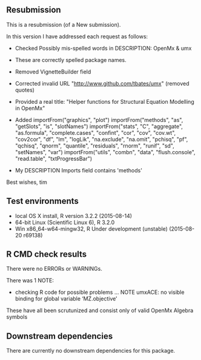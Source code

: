 ## Resubmission
This is a resubmission (of a New submission).

In this version I have addressed each request as follows:

* Checked Possibly mis-spelled words in DESCRIPTION: OpenMx & umx
 * These are correctly spelled package names.
* Removed VignetteBuilder field
* Corrected invalid URL "http://www.github.com/tbates/umx" (removed quotes)
* Provided a real title: "Helper functions for Structural Equation Modelling in OpenMx"
* Added 
 importFrom("graphics", "plot")
 importFrom("methods", "as", "getSlots", "is", "slotNames")
 importFrom("stats", "C", "aggregate", "as.formula", "complete.cases",
            "confint", "cor", "cov", "cov.wt", "cov2cor", "df", "lm",
            "logLik", "na.exclude", "na.omit", "pchisq", "pf", "qchisq",
            "qnorm", "quantile", "residuals", "rnorm", "runif", "sd",
            "setNames", "var")
 importFrom("utils", "combn", "data", "flush.console", "read.table",
            "txtProgressBar")

* My DESCRIPTION Imports field contains 'methods'

Best wishes, tim

## Test environments
* local OS X install, R version 3.2.2 (2015-08-14)
* 64-bit Linux (Scientific Linux 6), R 3.2.0
* Win x86_64-w64-mingw32, R Under development (unstable) (2015-08-20 r69138)

## R CMD check results

There were no ERRORs or WARNINGs. 

There was 1 NOTE:
* checking R code for possible problems ... NOTE
  umxACE: no visible binding for global variable ‘MZ.objective’
  
These have all been scrutunized and consist only of valid 
OpenMx Algebra symbols

## Downstream dependencies

There are currently no downstream dependencies for this package.